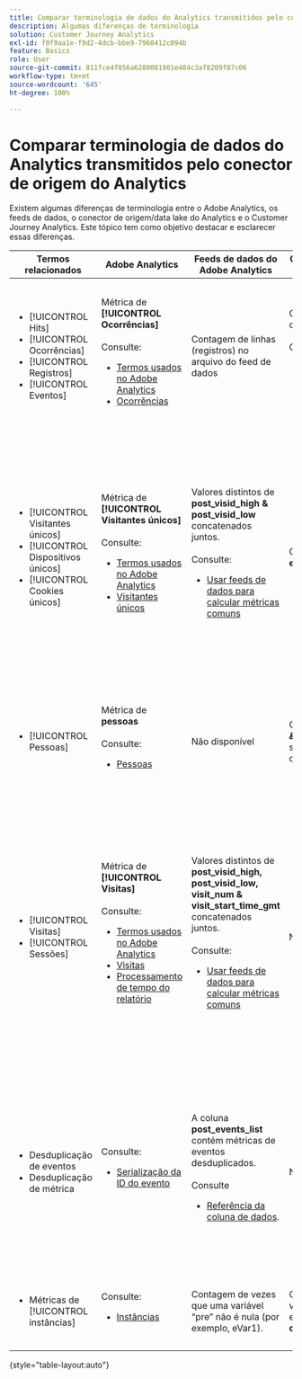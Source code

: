 ```yaml
---
title: Comparar terminologia de dados do Analytics transmitidos pelo conector de origem do Analytics
description: Algumas diferenças de terminologia
solution: Customer Journey Analytics
exl-id: f0f9aa1e-f9d2-4dcb-bbe9-7960412c094b
feature: Basics
role: User
source-git-commit: 811fce4f056a6280081901e484c3af8209f87c06
workflow-type: tm+mt
source-wordcount: '645'
ht-degree: 100%

---
```


# Comparar terminologia de dados do Analytics transmitidos pelo conector de origem do Analytics

Existem algumas diferenças de terminologia entre o Adobe Analytics, os feeds de dados, o conector de origem/data lake do Analytics e o Customer Journey Analytics. Este tópico tem como objetivo destacar e esclarecer essas diferenças.

| Termos relacionados | Adobe Analytics | Feeds de dados do Adobe Analytics | Conector de origem/data lake do Analytics | Customer Journey Analytics | Notas |
|---|---|---|---|---|---|
| <ul><li>[!UICONTROL Hits]</li><li>[!UICONTROL Ocorrências]</li><li>[!UICONTROL Registros]</li><li>[!UICONTROL Eventos]</li></ul> | Métrica de **[!UICONTROL Ocorrências]**<br><br>Consulte:<ul><li>[Termos usados no Adobe Analytics](https://experienceleague.adobe.com/docs/analytics/technotes/terms.html?lang=pt-BR)</li><li>[Ocorrências](https://experienceleague.adobe.com/docs/analytics/components/metrics/occurrences.html?lang=pt-BR)</li></ul> | Contagem de linhas (registros) no arquivo do feed de dados | Contagem de linhas (registros) no conjunto de dados<br><br>Consulte:<ul><li>[Comparar os dados do Adobe Analytics com os dados do Customer Journey Analytics](https://experienceleague.adobe.com/docs/analytics-platform/using/troubleshooting/compare.html?lang=pt-BR)</li></ul> | Métrica de **[!UICONTROL Eventos]** | <ul><li>“Hit” e “ocorrência” são sinônimos no Adobe Analytics.</li><li>Consulte _Eventos personalizados_ abaixo.</li><li>Alguns dados são filtrados à medida que passam pelo conector de origem do Analytics para a Adobe Experience Platform. Consulte [Comparar os dados do Adobe Analytics com os dados do Customer Journey Analytics](https://experienceleague.adobe.com/docs/analytics-platform/using/troubleshooting/compare.html?lang=pt-BR) |
| <ul><li>[!UICONTROL Visitantes únicos]</li><li>[!UICONTROL Dispositivos únicos]</li><li>[!UICONTROL Cookies únicos]</li></ul> | Métrica de **[!UICONTROL Visitantes únicos]**<br><br>Consulte:<ul><li>[Termos usados no Adobe Analytics](https://experienceleague.adobe.com/docs/analytics/technotes/terms.html?lang=pt-BR)</li><li>[Visitantes únicos](https://experienceleague.adobe.com/docs/analytics/components/metrics/unique-visitors.html?lang=pt-BR)</li></ul> | Valores distintos de **post\_visid\_high &amp; post\_visid\_low** concatenados juntos.<br><br>Consulte:<ul><li>[Usar feeds de dados para calcular métricas comuns](https://experienceleague.adobe.com/docs/analytics/export/analytics-data-feed/data-feed-contents/datafeeds-calculate.html?lang=pt-BR)</li></ul> | Contagem distinta de **endUserIDs.\_experience.aaid.id** | Métrica de **pessoas**, se **endUserIDs.\_experience.aaid.id** for escolhida como a ID de pessoa. | <ul><li>Uma “pessoa” no Adobe Analytics geralmente é associada a um “identificador de dispositivo”, como um cookie. A AAID é o identificador principal do dispositivo no Adobe Analytics, e não a ECID. Consulte também [AAID, ECID, AACUSTOMID e o conector de origem do Analytics](https://experienceleague.adobe.com/docs/analytics-platform/using/compare-aa-cja/cja-aa-comparison/aaid-ecid-adc.html?lang=pt-BR).</li><li>A métrica “Visitante” não é pronta para uso no Customer Journey Analytics. Mas se você escolher **endUserIDs.\_experience.aaid.id** como a ID de pessoa, a métrica Pessoas do Customer Journey Analytics será quase que equivalente aos Visitantes únicos do Adobe Analytics.</li></ul> |
| <ul><li>[!UICONTROL Pessoas]</li></ul> | Métrica de **pessoas**<br><br> Consulte:<ul><li>[Pessoas](https://experienceleague.adobe.com/docs/analytics/components/metrics/people.html?lang=pt-BR)</li></ul> | Não disponível | Contagem distinta de **_\&lt;path\>_.stitchedId**(disponível somente em conjuntos de dados compilados) | Métrica de **pessoas** | <ul><li>A métrica Pessoas do Customer Journey Analytics é a contagem distinta das IDs de pessoa. Dependendo do que você escolher como a ID de pessoa na conexão do Customer Journey Analytics, a métrica Pessoas poderá ter significados diferentes.</ul></li> |
| <ul><li>[!UICONTROL Visitas]</li><li>[!UICONTROL Sessões]</li></ul> | Métrica de **[!UICONTROL Visitas]**<br><br>Consulte:<ul><li>[Termos usados no Adobe Analytics](https://experienceleague.adobe.com/docs/analytics/technotes/terms.html?lang=pt-BR)</li><li>[Visitas](https://experienceleague.adobe.com/docs/analytics/components/metrics/visits.html?lang=pt-BR)</li><li>[Processamento de tempo do relatório](https://experienceleague.adobe.com/docs/analytics/components/virtual-report-suites/vrs-report-time-processing.html?lang=pt-BR)</ul></li> | Valores distintos de **post\_visid\_high, post\_visid\_low, visit\_num &amp; visit\_start\_time\_gmt** concatenados juntos.<br><br>Consulte:<ul><li>[Usar feeds de dados para calcular métricas comuns](https://experienceleague.adobe.com/docs/analytics/export/analytics-data-feed/data-feed-contents/datafeeds-calculate.html?lang=pt-BR)</li></ul> | Não disponível | Métrica de **Sessões** | <ul><li>Com o processamento de tempo de relatório nos conjuntos de relatórios virtuais do Adobe Analytics e visualizações de dados do Customer Journey Analytics, o conceito de uma visita (sessão) é configurável. Como resultado, as contagens de visitas (sessão) podem diferir entre os ambientes, dependendo da definição aplicada. Consulte também [Comparar o processamento de dados entre os recursos de relatório do Adobe Analytics e do Customer Journey Analytics](https://experienceleague.adobe.com/docs/analytics-platform/using/compare-aa-cja/cja-aa-comparison/data-processing-comparisons.html?lang=pt-BR) e [Conjuntos de relatórios virtuais, visualizações de dados, sandboxes da Adobe Experience Platform e o conector de origem do Analytics](https://experienceleague.adobe.com/docs/analytics-platform/using/compare-aa-cja/cja-aa-comparison/vrs-dataview-sandbox-adc.html?lang=pt-BR). | <ul><li>Eventos personalizados</li><li>Eventos bem-sucedidos</li></ul> | Eventos personalizados 1-1000 | **post\_events\_list**<br><br> Consulte:<ul><li>[Usar feeds de dados para calcular métricas comuns](https://experienceleague.adobe.com/docs/analytics/export/analytics-data-feed/data-feed-contents/datafeeds-calculate.html?lang=pt-BR) | **\_experience.analytics.<ul>event1to100.event1 **até<br>** event901to1000.event1000 **</ul> | **\_experience.analytics.<ul>event1to100.event1 **até<br>** event901to1000.event1000 **</ul> | <ul><li>Um “evento” no Adobe Analytics é um [Evento bem-sucedido](https://experienceleague.adobe.com/docs/analytics/components/metrics/custom-events.html?lang=pt-BR) (evento personalizado) que foi definido em uma solicitação de imagem do Adobe Analytics (chamada do servidor da coleção de dados).</ul> |
| <ul><li>Desduplicação de eventos</li><li>Desduplicação de métrica</ul></li> | Consulte:<ul><li>[Serialização da ID do evento](https://experienceleague.adobe.com/docs/analytics/implementation/vars/page-vars/events/event-serialization.html?lang=pt-BR)</li></ul> | A coluna **post_events_list** contém métricas de eventos desduplicados.<br><br>Consulte <ul><li>[Referência da coluna de dados](https://experienceleague.adobe.com/docs/analytics/export/analytics-data-feed/data-feed-contents/datafeeds-reference.html?lang=pt-BR). </ul></li> | Não disponível | Consulte:<ul><li>[Configurações do componente de Desduplicação de métrica](https://experienceleague.adobe.com/docs/analytics-platform/using/cja-dataviews/component-settings/metric-deduplication.html?lang=pt-BR) | <ul><li>A desduplicação de eventos/métricas no Adobe Analytics é ligeiramente diferente no Customer Journey Analytics. No Adobe Analytics, a desduplicação ocorre no momento do processamento de dados. No Customer Journey Analytics, a desduplicação ocorre no tempo de execução do relatório, fornecendo mais flexibilidade. Métricas desduplicadas podem diferir levemente no Adobe Analytics em relação ao Customer Journey Analytics.</li></ul> |
| <ul><li>Métricas de [!UICONTROL instâncias]</li></ul> | Consulte:<ul><li>[Instâncias](https://experienceleague.adobe.com/docs/analytics/components/metrics/instances.html?lang=pt-BR) | Contagem de vezes que uma variável “pre” não é nula (por exemplo, eVar1). | Contagem de vezes que uma variável “mid” não é nula (por exemplo, **\_experience.analytics.<br>customDimensions.eVars.eVar1**). | Você pode criar métricas de **Instâncias** ao [criar métricas a partir de campos de eVar.](https://experienceleague.adobe.com/docs/analytics-platform/using/cja-dataviews/data-views-usecases.html?lang=pt-BR) | <ul><li>As [!UICONTROL Instâncias] são normalmente associadas a colunas de prop e eVar como um meio de determinar quantas vezes a variável foi definida. |

{style="table-layout:auto"}
